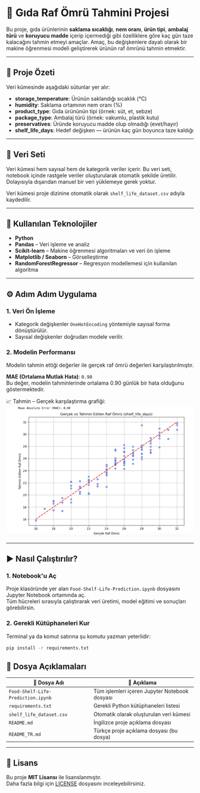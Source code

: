 # 🥫 Gıda Raf Ömrü Tahmini Projesi

Bu proje, gıda ürünlerinin **saklama sıcaklığı**, **nem oranı**, **ürün tipi**, **ambalaj türü** ve **koruyucu madde** içerip içermediği gibi özelliklere göre kaç gün taze kalacağını tahmin etmeyi amaçlar. Amaç, bu değişkenlere dayalı olarak bir makine öğrenmesi modeli geliştirerek ürünün raf ömrünü tahmin etmektir.

---

## 📌 Proje Özeti

Veri kümesinde aşağıdaki sütunlar yer alır:

- **storage_temperature**: Ürünün saklandığı sıcaklık (°C)
- **humidity**: Saklama ortamının nem oranı (%)
- **product_type**: Gıda ürününün tipi (örnek: süt, et, sebze)
- **package_type**: Ambalaj türü (örnek: vakumlu, plastik kutu)
- **preservatives**: Üründe koruyucu madde olup olmadığı (evet/hayır)
- **shelf_life_days**: Hedef değişken — ürünün kaç gün boyunca taze kaldığı

---

## 📁 Veri Seti

Veri kümesi hem sayısal hem de kategorik veriler içerir. Bu veri seti, notebook içinde rastgele veriler oluşturularak otomatik şekilde üretilir. Dolayısıyla dışarıdan manuel bir veri yüklemeye gerek yoktur.

Veri kümesi proje dizinine otomatik olarak `shelf_life_dataset.csv` adıyla kaydedilir. 

---

## 🧰 Kullanılan Teknolojiler

- **Python**  
- **Pandas** – Veri işleme ve analiz  
- **Scikit-learn** – Makine öğrenmesi algoritmaları ve veri ön işleme  
- **Matplotlib / Seaborn** – Görselleştirme  
- **RandomForestRegressor** – Regresyon modellemesi için kullanılan algoritma

---

## ⚙️ Adım Adım Uygulama

### 1. Veri Ön İşleme
- Kategorik değişkenler `OneHotEncoding` yöntemiyle sayısal forma dönüştürülür.  
- Sayısal değişkenler doğrudan modele verilir.

### 2. Modelin Performansı
Modelin tahmin ettiği değerler ile gerçek raf ömrü değerleri karşılaştırılmıştır.

**MAE (Ortalama Mutlak Hata)**: `0.90`  
Bu değer, modelin tahminlerinde ortalama 0.90 günlük bir hata olduğunu göstermektedir.

📈 Tahmin – Gerçek karşılaştırma grafiği:  
![Actual vs Predicted Shelf Life](actual_vs_predicted_shelf_life.png)

---

## ▶️ Nasıl Çalıştırılır?

### 1. Notebook'u Aç
Proje klasöründe yer alan `Food-Shelf-Life-Prediction.ipynb` dosyasını Jupyter Notebook ortamında aç.  
Tüm hücreleri sırasıyla çalıştırarak veri üretimi, model eğitimi ve sonuçları görebilirsin.

### 2. Gerekli Kütüphaneleri Kur

Terminal ya da komut satırına şu komutu yazman yeterlidir:

```bash
pip install -r requirements.txt
```

## 📂 Dosya Açıklamaları

| 📄 Dosya Adı                    | 📌 Açıklama                                                |
|-------------------------------|------------------------------------------------------------|
| `Food-Shelf-Life-Prediction.ipynb` | Tüm işlemleri içeren Jupyter Notebook dosyası              |
| `requirements.txt`                 | Gerekli Python kütüphaneleri listesi                       |
| `shelf_life_dataset.csv`          | Otomatik olarak oluşturulan veri kümesi                    |
| `README.md`                       | İngilizce proje açıklama dosyası                           |
| `README_TR.md`                    | Türkçe proje açıklama dosyası (bu dosya)                   |

---

## 📄 Lisans

Bu proje **MIT Lisansı** ile lisanslanmıştır.  
Daha fazla bilgi için [LICENSE](LICENSE) dosyasını inceleyebilirsiniz.